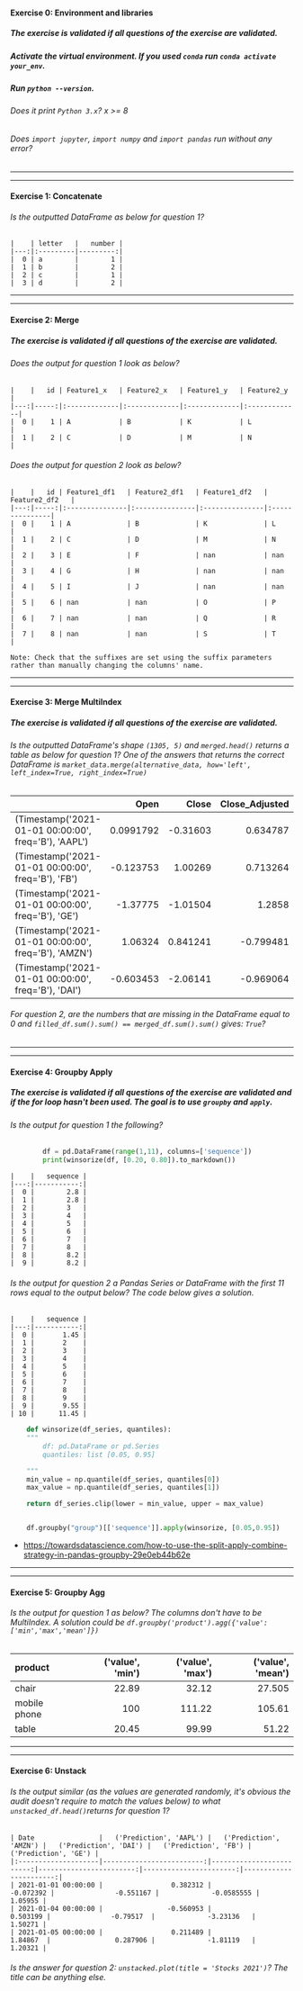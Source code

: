 #### Exercise 0: Environment and libraries

##### The exercise is validated if all questions of the exercise are validated.

##### Activate the virtual environment. If you used `conda` run `conda activate your_env`.

##### Run `python --version`.

###### Does it print `Python 3.x`? x >= 8

###### Does `import jupyter`, `import numpy` and `import pandas` run without any error?

---

---

#### Exercise 1: Concatenate

###### Is the outputted DataFrame as below for question 1?

    |    | letter   |   number |
    |---:|:---------|---------:|
    |  0 | a        |        1 |
    |  1 | b        |        2 |
    |  2 | c        |        1 |
    |  3 | d        |        2 |

---

---

#### Exercise 2: Merge

##### The exercise is validated if all questions of the exercise are validated.

###### Does the output for question 1 look as below?

    |    |   id | Feature1_x   | Feature2_x   | Feature1_y   | Feature2_y   |
    |---:|-----:|:-------------|:-------------|:-------------|:-------------|
    |  0 |    1 | A            | B            | K            | L            |
    |  1 |    2 | C            | D            | M            | N            |

###### Does the output for question 2 look as below?

    |    |   id | Feature1_df1   | Feature2_df1   | Feature1_df2   | Feature2_df2   |
    |---:|-----:|:---------------|:---------------|:---------------|:---------------|
    |  0 |    1 | A              | B              | K              | L              |
    |  1 |    2 | C              | D              | M              | N              |
    |  2 |    3 | E              | F              | nan            | nan            |
    |  3 |    4 | G              | H              | nan            | nan            |
    |  4 |    5 | I              | J              | nan            | nan            |
    |  5 |    6 | nan            | nan            | O              | P              |
    |  6 |    7 | nan            | nan            | Q              | R              |
    |  7 |    8 | nan            | nan            | S              | T              |
 
    Note: Check that the suffixes are set using the suffix parameters rather than manually changing the columns' name.

---

---

#### Exercise 3: Merge MultiIndex

##### The exercise is validated if all questions of the exercise are validated.

###### Is the outputted DataFrame's shape `(1305, 5)` and `merged.head()` returns a table as below for question 1? One of the answers that returns the correct DataFrame is `market_data.merge(alternative_data, how='left', left_index=True, right_index=True)`

|                                                      |      Open |    Close | Close_Adjusted |     Twitter |    Reddit |
| :--------------------------------------------------- | --------: | -------: | -------------: | ----------: | --------: |
| (Timestamp('2021-01-01 00:00:00', freq='B'), 'AAPL') | 0.0991792 | -0.31603 |       0.634787 | -0.00159041 |   1.06053 |
| (Timestamp('2021-01-01 00:00:00', freq='B'), 'FB')   | -0.123753 |  1.00269 |       0.713264 |   0.0142127 | -0.487028 |
| (Timestamp('2021-01-01 00:00:00', freq='B'), 'GE')   |  -1.37775 | -1.01504 |         1.2858 |    0.109835 |   0.04273 |
| (Timestamp('2021-01-01 00:00:00', freq='B'), 'AMZN') |   1.06324 | 0.841241 |      -0.799481 |   -0.805677 |  0.511769 |
| (Timestamp('2021-01-01 00:00:00', freq='B'), 'DAI')  | -0.603453 | -2.06141 |      -0.969064 |     1.49817 |  0.730055 |

###### For question 2, are the numbers that are missing in the DataFrame equal to 0 and `filled_df.sum().sum() == merged_df.sum().sum()` gives: `True`?

---

---

#### Exercise 4: Groupby Apply

##### The exercise is validated if all questions of the exercise are validated and if the for loop hasn't been used. The goal is to use `groupby` and `apply`.

###### Is the output for question 1 the following?

```python
        df = pd.DataFrame(range(1,11), columns=['sequence'])
        print(winsorize(df, [0.20, 0.80]).to_markdown())
```

    |    |   sequence |
    |---:|-----------:|
    |  0 |        2.8 |
    |  1 |        2.8 |
    |  2 |        3   |
    |  3 |        4   |
    |  4 |        5   |
    |  5 |        6   |
    |  6 |        7   |
    |  7 |        8   |
    |  8 |        8.2 |
    |  9 |        8.2 |

###### Is the output for question 2 a Pandas Series or DataFrame with the first 11 rows equal to the output below? The code below gives a solution.

    |    |   sequence |
    |---:|-----------:|
    |  0 |       1.45 |
    |  1 |       2    |
    |  2 |       3    |
    |  3 |       4    |
    |  4 |       5    |
    |  5 |       6    |
    |  6 |       7    |
    |  7 |       8    |
    |  8 |       9    |
    |  9 |       9.55 |
    | 10 |      11.45 |

```python
    def winsorize(df_series, quantiles):
    """
        df: pd.DataFrame or pd.Series
        quantiles: list [0.05, 0.95]

    """
    min_value = np.quantile(df_series, quantiles[0])
    max_value = np.quantile(df_series, quantiles[1])

    return df_series.clip(lower = min_value, upper = max_value)


    df.groupby("group")[['sequence']].apply(winsorize, [0.05,0.95])
```

- https://towardsdatascience.com/how-to-use-the-split-apply-combine-strategy-in-pandas-groupby-29e0eb44b62e

---

---

#### Exercise 5: Groupby Agg

###### Is the output for question 1 as below? The columns don't have to be MultiIndex. A solution could be `df.groupby('product').agg({'value':['min','max','mean']})`

| product      | ('value', 'min') | ('value', 'max') | ('value', 'mean') |
| :----------- | ---------------: | ---------------: | ----------------: |
| chair        |            22.89 |            32.12 |            27.505 |
| mobile phone |              100 |           111.22 |            105.61 |
| table        |            20.45 |            99.99 |             51.22 |

---

---

#### Exercise 6: Unstack

###### Is the output similar (as the values are generated randomly, it's obvious the audit doesn't require to match the values below) to what `unstacked_df.head()`returns for question 1?

    | Date                |   ('Prediction', 'AAPL') |   ('Prediction', 'AMZN') |   ('Prediction', 'DAI') |   ('Prediction', 'FB') |   ('Prediction', 'GE') |
    |:--------------------|-------------------------:|-------------------------:|------------------------:|-----------------------:|-----------------------:|
    | 2021-01-01 00:00:00 |                 0.382312 |                -0.072392 |               -0.551167 |             -0.0585555 |                1.05955 |
    | 2021-01-04 00:00:00 |                -0.560953 |                 0.503199 |               -0.79517  |             -3.23136   |                1.50271 |
    | 2021-01-05 00:00:00 |                 0.211489 |                 1.84867  |                0.287906 |             -1.81119   |                1.20321 |

###### Is the answer for question 2: `unstacked.plot(title = 'Stocks 2021')`? The title can be anything else.
